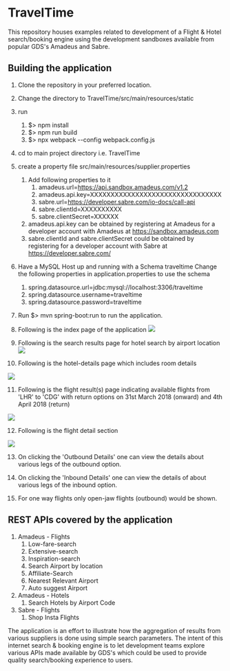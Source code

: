 # TravelTime
This repository houses examples related to development of a Flight & Hotel search/booking engine using the development sandboxes available from popular GDS's Amadeus and Sabre.

## Building the application
1. Clone the repository in your preferred location.
2. Change the directory to TravelTime/src/main/resources/static
3. run 
   1. $> npm install
   2. $> npm run build
   3. $> npx webpack --config webpack.config.js
4. cd to main project directory i.e. TravelTime
5. create a property file src/main/resources/supplier.properties
   1. Add following properties to it
       1. amadeus.url=https://api.sandbox.amadeus.com/v1.2
       2. amadeus.api.key=XXXXXXXXXXXXXXXXXXXXXXXXXXXXXXXX
       3. sabre.url=https://developer.sabre.com/io-docs/call-api
       4. sabre.clientId=XXXXXXXXXX
       5. sabre.clientSecret=XXXXXX
   2. amadeus.api.key can be obtained by registering at Amadeus for a developer account with Amadeus at 
   https://sandbox.amadeus.com
   3. sabre.clientId and sabre.clientSecret could be obtained by registering for a developer account with Sabre at
   https://developer.sabre.com/

6. Have a MySQL Host up and running with a Schema traveltime
    Change the following properties in application.properties to use the schema
    1. spring.datasource.url=jdbc:mysql://localhost:3306/traveltime
    2. spring.datasource.username=traveltime
    3. spring.datasource.password=traveltime

7. Run $> mvn spring-boot:run to run the application.

8. Following is the index page of the application
    <img src="https://user-images.githubusercontent.com/2723994/37564498-4aedd03e-2abd-11e8-854f-2ef20df77b64.png"/>

9. Following is the search results page for hotel search by airport location
    <img src="https://user-images.githubusercontent.com/2723994/37564525-a36d6422-2abd-11e8-9c05-277d086250f8.png"/>

10. Following is the hotel-details page which includes room details
<img src="https://user-images.githubusercontent.com/2723994/37564540-ec432646-2abd-11e8-847b-6ac806714bc6.png"/>

11. Following is the flight result(s) page indicating available flights from 'LHR' to 'CDG' with return options on 31st March 2018 (onward) and 4th April 2018 (return)
<img src="https://user-images.githubusercontent.com/2723994/37564561-6bdcead6-2abe-11e8-8d96-da78a281d514.png"/>

12. Following is the flight detail section
<img src="https://user-images.githubusercontent.com/2723994/37564572-a9d50990-2abe-11e8-83be-f6ece9363c64.png"/>

13. On clicking the 'Outbound Details' one can view the details about various legs of the outbound option.

14. On clicking the 'Inbound Details' one can view the details of about various legs of the inbound option.

15. For one way flights only open-jaw flights (outbound) would be shown.


## REST APIs covered by the application
1) Amadeus - Flights
    1. Low-fare-search
    2. Extensive-search
    3. Inspiration-search
    4. Search Airport by location
    5. Affiliate-Search
    6. Nearest Relevant Airport
    7. Auto suggest Airport
2) Amadeus - Hotels
    1. Search Hotels by Airport Code    
3) Sabre - Flights
    1. Shop Insta Flights

The application is an effort to illustrate how the aggregation of results from various suppliers is done using simple search parameters. The intent of this internet search & booking engine is to let development teams explore various APIs made available by GDS's which could be used to provide quality search/booking experience to users.
    

